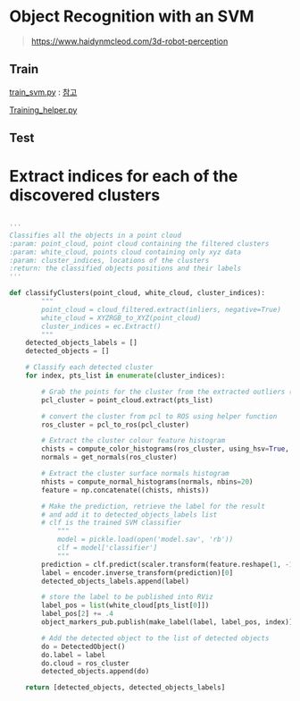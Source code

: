 
# Object Recognition with an SVM

> https://www.haidynmcleod.com/3d-robot-perception


## Train 

[train_svm.py](https://github.com/udacity/RoboND-Perception-Exercises/blob/master/Exercise-3/sensor_stick/scripts/train_svm.py) : [참고](https://github.com/jychstar/NanoDegreeProject/blob/master/RoboND/p3_perception/writeup_perception.md#machine-learning-train_svmpy)

[Training_helper.py](https://github.com/udacity/RoboND-Perception-Exercises/blob/master/Exercise-3/sensor_stick/src/sensor_stick/training_helper.py)

## Test


# Extract indices for each of the discovered clusters


```python 

'''
Classifies all the objects in a point cloud
:param: point_cloud, point cloud containing the filtered clusters
:param: white_cloud, points cloud containing only xyz data
:param: cluster_indices, locations of the clusters
:return: the classified objects positions and their labels
'''

def classifyClusters(point_cloud, white_cloud, cluster_indices):
        """
        point_cloud = cloud_filtered.extract(inliers, negative=True)
        white_cloud = XYZRGB_to_XYZ(point_cloud)
        cluster_indices = ec.Extract()
        """
    detected_objects_labels = []
    detected_objects = []

    # Classify each detected cluster
    for index, pts_list in enumerate(cluster_indices):

        # Grab the points for the cluster from the extracted outliers (cloud_objects)
        pcl_cluster = point_cloud.extract(pts_list)

        # convert the cluster from pcl to ROS using helper function
        ros_cluster = pcl_to_ros(pcl_cluster)

​        # Extract the cluster colour feature histogram
        chists = compute_color_histograms(ros_cluster, using_hsv=True, nbins=44)
        normals = get_normals(ros_cluster)

        # Extract the cluster surface normals histogram
        nhists = compute_normal_histograms(normals, nbins=20)
        feature = np.concatenate((chists, nhists))

​        # Make the prediction, retrieve the label for the result
        # and add it to detected_objects_labels list
        # clf is the trained SVM classifier
            """
            model = pickle.load(open('model.sav', 'rb'))
            clf = model['classifier']
            """
        prediction = clf.predict(scaler.transform(feature.reshape(1, -1)))
        label = encoder.inverse_transform(prediction)[0]
        detected_objects_labels.append(label)

​        # store the label to be published into RViz
        label_pos = list(white_cloud[pts_list[0]])
        label_pos[2] += .4
        object_markers_pub.publish(make_label(label, label_pos, index))

​        # Add the detected object to the list of detected objects
        do = DetectedObject()
        do.label = label
        do.cloud = ros_cluster
        detected_objects.append(do)

    return [detected_objects, detected_objects_labels]

```